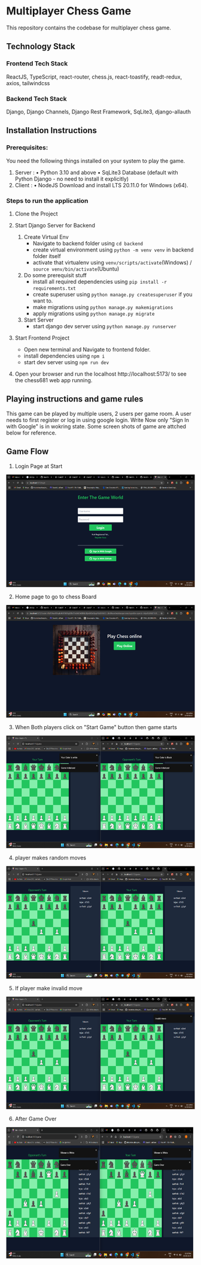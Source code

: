 # Multiplayer Chess Game
This repository contains the codebase for  multiplayer chess game.


## Technology Stack

### Frontend Tech Stack
ReactJS, TypeScript, react-router, chess.js, react-toastify, readt-redux, axios, tailwindcss

### Backend Tech Stack
Django, Django Channels, Django Rest Framework, SqLite3, django-allauth



## Installation Instructions

### Prerequisites:
You need the following things installed on your system to play the game.
1) Server :
	• Python 3.10 and above
	• SqLite3 Database (default with Python Django - no need to install it explicitly)
2) Client :
	• NodeJS 
    Download and install LTS 20.11.0 for Windows (x64).

### Steps to run the application
1) Clone the Project
   
2) Start Django Server for Backend
   1) Create Virtual Env
      - Navigate to backend folder using `cd backend`
      - create virtual environment using `python -m venv venv` in backend folder itself
      - activate that virtualenv using `venv/scripts/activate`(Windows) / `source venv/bin/activate`(Ubuntu)
   2) Do some prerequisit stuff
      - install all required dependencies using `pip install -r requirements.txt`
      - create superuser using `python manage.py createsuperuser` if you want to.
      - make migrations using `python manage.py makemigrations`
      - apply migrations using `python manage.py migrate`
    3) Start Server
       - start django dev server using `python manage.py runserver`
         
3) Start Frontend Project
   - Open new terminal and Navigate to frontend folder.
   - install dependencies using `npm i`
   - start dev server using `npm run dev`
   
4) Open your browser and run the localhost http://localhost:5173/ to see the chess681 web app running.


## Playing instructions and game rules
This game can be played by multiple users, 2 users per game room. A user needs to first register or log in using google login. Write Now only "Sign In with Google" is in wokring state.
Some screen shots of game are attched below for reference.

## Game Flow 

1) Login Page at Start
<img src="https://raw.githubusercontent.com/tejasgodse24/MultiPlayerChessApp/refs/heads/main/frontend/src/assets/game_screenshots/login.png" width="550px" height="300px"/>

2) Home page to go to chess Board
<img src="https://raw.githubusercontent.com/tejasgodse24/MultiPlayerChessApp/refs/heads/main/frontend/src/assets/game_screenshots/after_login.png" width="550px" height="300px"/>

3) When Both players click on "Start Game" button then game starts
<img src="https://raw.githubusercontent.com/tejasgodse24/MultiPlayerChessApp/refs/heads/main/frontend/src/assets/game_screenshots/game_start.png" width="550px" height="300px"/>

4) player makes random moves
<img src="https://raw.githubusercontent.com/tejasgodse24/MultiPlayerChessApp/refs/heads/main/frontend/src/assets/game_screenshots/move.png" width="550px" height="300px"/>

5) If player make invalid move
<img src="https://raw.githubusercontent.com/tejasgodse24/MultiPlayerChessApp/refs/heads/main/frontend/src/assets/game_screenshots/invalid_move.png" width="550px" height="300px"/>

6) After Game Over
<img src="https://raw.githubusercontent.com/tejasgodse24/MultiPlayerChessApp/refs/heads/main/frontend/src/assets/game_screenshots/game_over.png" width="500px" height="350px"/>

